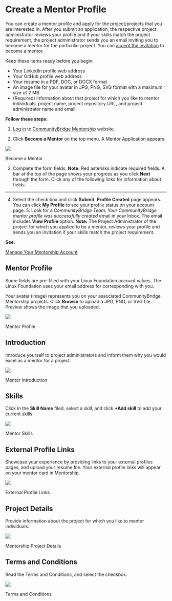 # Create a Mentor Profile

You can create a mentor profile and apply for the project/projects that you are interested in. After you submit an application, the respective project administrator reviews your profile and if your skills match the project requirement, the project administrator sends you an email inviting you to become a mentor for the particular project. You can [accept the invitation](https://docs.linuxfoundation.org/docs/communitybridge-mentorship/mentors/become-a-mentor/accept-to-be-a-mentor-from-an-email-invitation) to become a mentor.

Keep these items ready before you begin:

* Your LinkedIn profile web address
* Your GitHub profile web address
* Your resume in a PDF, DOC, or DOCX format
* An image file for your avatar in JPG, PNG, SVG format with a maximum size of 2 MB
* \(Required\) Information about that project for which you like to mentor individuals: project name, project repository URL, and project administrator name and email

**Follow these steps:**

1. [Log in](../../../communitybridge/login-to-communitybridge.md) to [CommunityBridge Mentorship](https://people.communitybridge.org/) website.

2. Click **Become a Mentor** on the top menu. A Mentor Application appears.

![](https://gblobscdn.gitbook.com/assets%2F-M2DCN9UgoRgMEkgnLyP%2F-M3jAXo6utvdaYQF6DY3%2F-M3jBnfqhabQ-U3CzPsE%2Fbecome%20a%20mentor.png?alt=media&token=3db6108a-2589-4161-a3d9-8115c0f2687e)

Become a Mentor

3. Complete the form fields. **Note:** Red asterisks indicate required fields. A bar at the top of the page shows your progress as you click **Next** through the form. Click any of the following links for information about fields.

* * * * * * 
4. Select the check box and click **Submit**. **Profile Created** page appears. You can click **My Profile** to see your profile status on your account page. 5. Look for a _CommunityBridge Team: Your CommunityBridge mentor profile was successfully created_ email in your Inbox. The email includes **View Profile** option. **Note:** The Project Administrator of the project for which you applied to be a mentor, reviews your profile and sends you an invitation if your skills match the project requirement.

**See:**

​[Manage Your Mentorship Account](https://docs.linuxfoundation.org/docs/communitybridge-mentorship/administrators/manage-your-mentorship-account)​

## Mentor Profile <a id="CreateaMentorProfile-MentorProfile"></a>

Some fields are pre-filled with your Linux Foundation account values. The Linux Foundation uses your email address for corresponding with you.

Your avatar \(image\) represents you on your associated CommunityBridge Mentorship projects. Click **Browse** to upload a JPG, PNG, or SVG file. Preview shows the image that you uploaded.

![](https://gblobscdn.gitbook.com/assets%2F-M2DCN9UgoRgMEkgnLyP%2F-M3jAXo6utvdaYQF6DY3%2F-M3jDFn-zNMXWAVHKRW0%2Fmentor%20profile.png?alt=media&token=027d3912-63b2-41e5-94a9-f321b68753e3)

Mentor Profile

## Introduction <a id="CreateaMentorProfile-Introduction"></a>

Introduce yourself to project administrators and inform them why you would excel as a mentor for a project.

![](https://gblobscdn.gitbook.com/assets%2F-M2DCN9UgoRgMEkgnLyP%2F-M3jAXo6utvdaYQF6DY3%2F-M3jDMeVSCtVcPr6sq0F%2Fmentor%20introduction.png?alt=media&token=7240cd6f-1703-4f8c-b839-5a45299ae066)

Mentor Introduction

## Skills <a id="CreateaMentorProfile-Skills"></a>

Click in the **Skill Name** filed, select a skill, and click **+Add skill** to add your current skills.

![](https://gblobscdn.gitbook.com/assets%2F-M2DCN9UgoRgMEkgnLyP%2F-M3jAXo6utvdaYQF6DY3%2F-M3jDSlcvG5k2NGHbhcG%2Fmentor%20skills.png?alt=media&token=90cc82d9-2d94-4b56-b61a-c682874e82ad)

Mentor Skills

## External Profile Links <a id="CreateaMentorProfile-ExternalProfileLinks"></a>

Showcase your experience by providing links to your external profiles pages, and upload your resume file. Your external profile links will appear on your mentor card in Mentorship.

![](https://gblobscdn.gitbook.com/assets%2F-M2DCN9UgoRgMEkgnLyP%2F-M3jECbmDZ8FuSXAH9di%2F-M3jESTh86SuLydromIY%2Fexternal%20profile%20links.png?alt=media&token=e92f733c-cd61-44bb-ad2a-1b34e7b09070)

External Profile Links

## Project Details <a id="CreateaMentorProfile-ProjectDetails"></a>

Provide information about the project for which you like to mentor individuals.

![](https://gblobscdn.gitbook.com/assets%2F-M2DCN9UgoRgMEkgnLyP%2F-M3jECbmDZ8FuSXAH9di%2F-M3jEbt4YrQRe8jR7689%2Fmentorship%20project%20details.png?alt=media&token=2827b057-e2db-4852-855b-a1274f432f89)

Mentorship Project Details

## Terms and Conditions <a id="CreateaMentorProfile-TermsandConditions"></a>

Read the Terms and Conditions, and select the checkbox.

![](https://gblobscdn.gitbook.com/assets%2F-M2DCN9UgoRgMEkgnLyP%2F-M3jECbmDZ8FuSXAH9di%2F-M3jEiEcYjuTZb94Iuxz%2Fmentor%20terms%20and%20conditions.png?alt=media&token=a9eeeee7-cf89-4b25-840c-7b9abd1009a5)

Terms and Conditions

